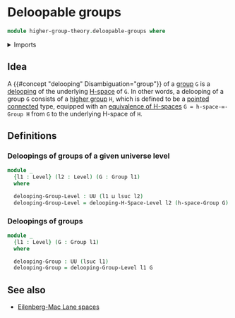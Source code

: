 # Deloopable groups

```agda
module higher-group-theory.deloopable-groups where
```

<details><summary>Imports</summary>

```agda
open import foundation.dependent-pair-types
open import foundation.universe-levels

open import group-theory.groups

open import higher-group-theory.deloopable-h-spaces
```

</details>

## Idea

A {{#concept "delooping" Disambiguation="group"}} of a
[group](group-theory.groups.md) `G` is a
[delooping](higher-group-theory.deloopable-h-spaces.md) of the underlying
[H-space](structured-types.h-spaces.md) of `G`. In other words, a delooping of a
group `G` consists of a [higher group](higher-group-theory.higher-groups.md) `H`, which is defined to be a [pointed](structured-types.pointed-types.md) [connected](foundation.0-connected-types.md) type, equipped
with an [equivalence of H-spaces](structured-types.equivalences-h-spaces.md)
`G ≃ h-space-∞-Group H` from `G` to the underlying H-space of `H`.

## Definitions

### Deloopings of groups of a given universe level

```agda
module _
  {l1 : Level} (l2 : Level) (G : Group l1)
  where

  delooping-Group-Level : UU (l1 ⊔ lsuc l2)
  delooping-Group-Level = delooping-H-Space-Level l2 (h-space-Group G)
```

### Deloopings of groups

```agda
module _
  {l1 : Level} (G : Group l1)
  where

  delooping-Group : UU (lsuc l1)
  delooping-Group = delooping-Group-Level l1 G
```

## See also

- [Eilenberg-Mac Lane spaces](higher-group-theory.eilenberg-mac-lane-spaces.md)
